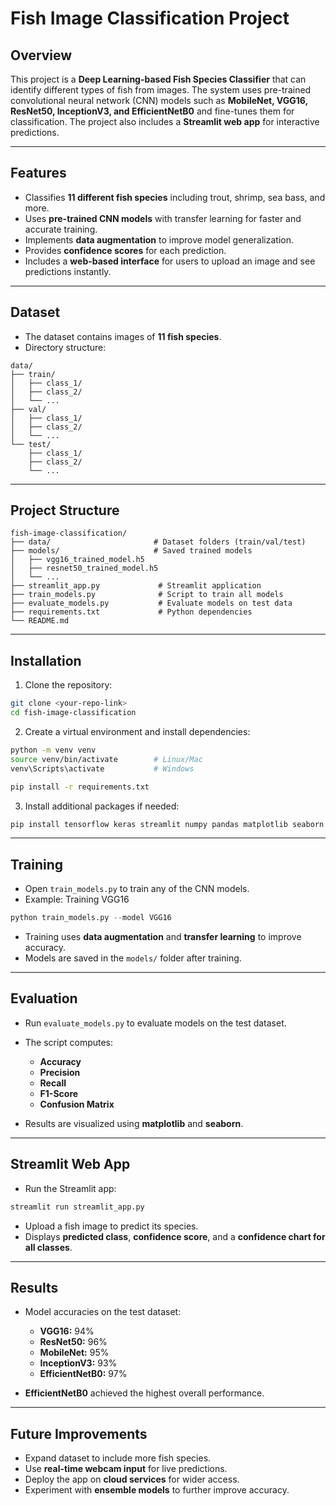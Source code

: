 
# Fish Image Classification Project

## Overview

This project is a **Deep Learning-based Fish Species Classifier** that can identify different types of fish from images. The system uses pre-trained convolutional neural network (CNN) models such as **MobileNet, VGG16, ResNet50, InceptionV3, and EfficientNetB0** and fine-tunes them for classification. The project also includes a **Streamlit web app** for interactive predictions.

---

## Features

* Classifies **11 different fish species** including trout, shrimp, sea bass, and more.
* Uses **pre-trained CNN models** with transfer learning for faster and accurate training.
* Implements **data augmentation** to improve model generalization.
* Provides **confidence scores** for each prediction.
* Includes a **web-based interface** for users to upload an image and see predictions instantly.

---

## Dataset

* The dataset contains images of **11 fish species**.
* Directory structure:

```
data/
├── train/
│   ├── class_1/
│   ├── class_2/
│   └── ...
├── val/
│   ├── class_1/
│   ├── class_2/
│   └── ...
└── test/
    ├── class_1/
    ├── class_2/
    └── ...
```

---

## Project Structure

```
fish-image-classification/
├── data/                       # Dataset folders (train/val/test)
├── models/                     # Saved trained models
│   ├── vgg16_trained_model.h5
│   ├── resnet50_trained_model.h5
│   └── ...
├── streamlit_app.py             # Streamlit application
├── train_models.py              # Script to train all models
├── evaluate_models.py           # Evaluate models on test data
├── requirements.txt             # Python dependencies
└── README.md
```

---

## Installation

1. Clone the repository:

```bash
git clone <your-repo-link>
cd fish-image-classification
```

2. Create a virtual environment and install dependencies:

```bash
python -m venv venv
source venv/bin/activate        # Linux/Mac
venv\Scripts\activate           # Windows

pip install -r requirements.txt
```

3. Install additional packages if needed:

```bash
pip install tensorflow keras streamlit numpy pandas matplotlib seaborn pillow scikit-learn
```

---

## Training

* Open `train_models.py` to train any of the CNN models.
* Example: Training VGG16

```python
python train_models.py --model VGG16
```

* Training uses **data augmentation** and **transfer learning** to improve accuracy.
* Models are saved in the `models/` folder after training.

---

## Evaluation

* Run `evaluate_models.py` to evaluate models on the test dataset.
* The script computes:

  * **Accuracy**
  * **Precision**
  * **Recall**
  * **F1-Score**
  * **Confusion Matrix**
* Results are visualized using **matplotlib** and **seaborn**.

---

## Streamlit Web App

* Run the Streamlit app:

```bash
streamlit run streamlit_app.py
```

* Upload a fish image to predict its species.
* Displays **predicted class**, **confidence score**, and a **confidence chart for all classes**.

---

## Results

* Model accuracies on the test dataset:

  * **VGG16:** 94%
  * **ResNet50:** 96%
  * **MobileNet:** 95%
  * **InceptionV3:** 93%
  * **EfficientNetB0:** 97%
* **EfficientNetB0** achieved the highest overall performance.

---

## Future Improvements

* Expand dataset to include more fish species.
* Use **real-time webcam input** for live predictions.
* Deploy the app on **cloud services** for wider access.
* Experiment with **ensemble models** to further improve accuracy.


